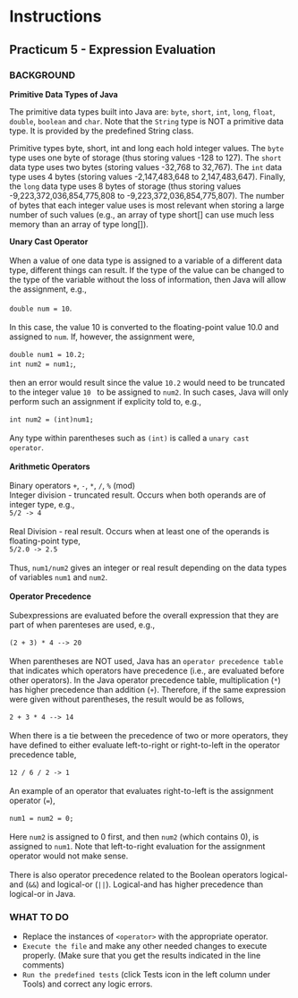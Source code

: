 # Instructions  

## Practicum 5 - Expression Evaluation<br>

### BACKGROUND<br>

**Primitive Data Types of Java**

The primitive data types built into Java are: `byte`, `short`, `int`, `long`,
`float`, `double`, `boolean` and `char`. Note that the `String` type is NOT
a primitive data type. It is provided by the predefined String class.<br>

Primitive types byte, short, int and long each hold integer values. The `byte`
type uses one byte of storage (thus storing values -128 to 127). The `short`
data type uses two bytes (storing values -32,768 to 32,767). The `int` data
type uses 4 bytes (storing values -2,147,483,648 to 2,147,483,647). Finally,
the `long` data type uses 8 bytes of storage (thus storing values -9,223,372,036,854,775,808 to -9,223,372,036,854,775,807). The number of
bytes that each integer value uses is most relevant when storing a large 
number of such values (e.g., an array of type short[] can use much less
memory than an array of type long[]).

**Unary Cast Operator**<br><br>
When a value of one data type is assigned to a variable of a different data
type, different things can result. If the type of the value can be changed 
to the type of the variable without the loss of information, then Java
will allow the assignment, e.g., <br><br>
`double num = 10`. 
<br><br>
In this case, the value 10 is converted to the 
floating-point value 10.0 and assigned to `num`. If, however, the assignment
were, <br><br>
`double num1 = 10.2;`<br>
`int num2 = num1;`, 
<br><br>
then an error would result since the value `10.2` would 
need to be truncated to the integer value `10 ` to be assigned to `num2`.
In such cases, Java will only perform such an assignment if explicity
told to, e.g.,<br><br>
`int num2 = (int)num1;`
<br><br>
Any type within parentheses such as `(int)` is called a `unary cast 
operator`.
<br><br>
**Arithmetic Operators**<br><br>
Binary operators `+`, `-`, `*`, `/`, `%` (mod)<br>
Integer division - truncated result. Occurs when both operands
are of integer type, e.g.,<br>
`5/2 -> 4`<br><br>
Real Division - real result. Occurs when at least one of the
operands is floating-point type,<br>
`5/2.0 -> 2.5`<br><br>
Thus, `num1/num2` gives an integer or real result depending
on the data types of variables `num1` and `num2`.
<br><br>
**Operator Precedence**<br><br>
Subexpressions are evaluated before the overall expression that they
are part of when parenteses are used, e.g.,
<br><br>
`(2 + 3) * 4 --> 20`
<br><br>
When parentheses are NOT used, Java has an `operator precedence table`
that indicates which operators have precedence (i.e., are evaluated
before other operators). In the Java operator precedence table, 
multiplication (`*`) has higher precedence than addition (`+`). Therefore,
if the same expression were given without parentheses, the result would be
as follows,<br><br>
`2 + 3 * 4 --> 14`<br><br>
When there is a tie between the precedence of two or more operators,
they have defined to either evaluate left-to-right or right-to-left in
the operator precedence table,<br><br>
`12 / 6 / 2 -> 1`<br><br>
An example of an operator that evaluates right-to-left is the
assignment operator (`=`),<br><br>
`num1 = num2 = 0;`
<br><br>
Here `num2` is assigned to 0 first, and then
`num2` (which contains 0), is assigned to `num1`. Note that left-to-right
evaluation for the assignment operator would not make sense.
<br><br>
There is also operator precedence related to the Boolean operators logical-and (`&&`)
and logical-or (`||`). Logical-and has higher precedence than logical-or in Java.

### WHAT TO DO<br>
- Replace the instances of `<operator>` with the appropriate operator.
- `Execute the file` and make any other needed changes to execute properly.
  (Make sure that you get the results indicated in the line comments)
- `Run the predefined tests` (click Tests icon in the left column under Tools) and correct any logic errors. 
